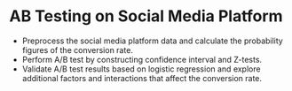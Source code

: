 # AB Testing on Social Media Platform                                                                      
* Preprocess the  social media platform data and calculate the probability figures of the conversion rate.
* Perform A/B test by constructing confidence interval and Z-tests.
* Validate A/B test results based on logistic regression and explore additional factors and interactions that affect the conversion rate.
